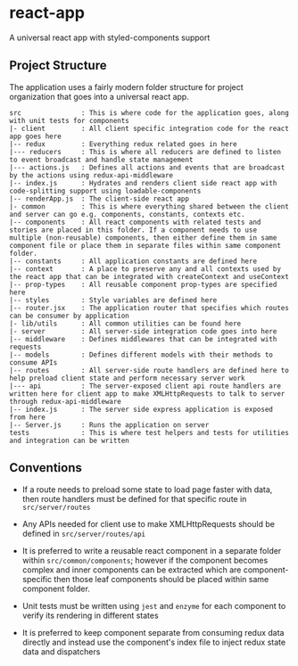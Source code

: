 # react-app

A universal react app with styled-components support

## Project Structure

The application uses a fairly modern folder structure for project organization that goes into a universal react app.

```
src               : This is where code for the application goes, along with unit tests for components
|- client         : All client specific integration code for the react app goes here
|-- redux         : Everything redux related goes in here
|--- reducers     : This is where all reducers are defined to listen to event broadcast and handle state management
|--- actions.js   : Defines all actions and events that are broadcast by the actions using redux-api-middleware
|-- index.js      : Hydrates and renders client side react app with code-splitting support using loadable-components
|-- renderApp.js  : The client-side react app
|- common         : This is where everything shared between the client and server can go e.g. components, constants, contexts etc.
|-- components    : All react components with related tests and stories are placed in this folder. If a component needs to use multiple (non-reusable) components, then either define them in same component file or place them in separate files within same component folder.
|-- constants     : All application constants are defined here
|-- context       : A place to preserve any and all contexts used by the react app that can be integrated with createContext and useContext
|-- prop-types    : All reusable component prop-types are specified here
|-- styles        : Style variables are defined here
|-- router.jsx    : The application router that specifies which routes can be consumer by application
|- lib/utils      : All common utilities can be found here
|- server         : All server-side integration code goes into here
|-- middleware    : Defines middlewares that can be integrated with requests
|-- models        : Defines different models with their methods to consume APIs
|-- routes        : All server-side route handlers are defined here to help preload client state and perform necessary server work
|--- api          : The server-exposed client api route handlers are written here for client app to make XMLHttpRequests to talk to server through redux-api-middleware
|-- index.js      : The server side express application is exposed from here
|-- Server.js     : Runs the application on server
tests             : This is where test helpers and tests for utilities and integration can be written
```

## Conventions

- If a route needs to preload some state to load page faster with data, then route handlers must be defined for that specific route in `src/server/routes`

- Any APIs needed for client use to make XMLHttpRequests should be defined in `src/server/routes/api`

- It is preferred to write a reusable react component in a separate folder within `src/common/components`; however if the component becomes complex and inner components can be extracted which are component-specific then those leaf components should be placed within same component folder.

- Unit tests must be written using `jest` and `enzyme` for each component to verify its rendering in different states

- It is preferred to keep component separate from consuming redux data directly and instead use the component's index file to inject redux state data and dispatchers
